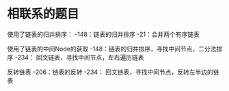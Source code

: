 # 相联系的题目

使用了链表的归并排序：
    -148：链表的归并排序
    -21：合并两个有序链表

使用了链表的中间Node的获取
    -148：链表的归并排序，寻找中间节点，二分法排序
    -234： 回文链表，寻找中间节点，左右遍历链表

反转链表
    -206：链表的反转
    -234： 回文链表，寻找中间节点，反转左半边的链表

    